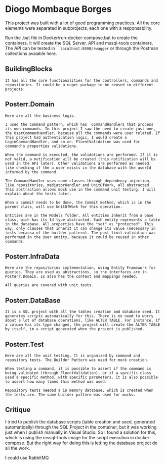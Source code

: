 # Diogo Mombaque Borges

This project was built with a lot of good programming practices. All the core elements were separated in subprojects, each one with a responsability. 

Run the .bat file in Docker/run-docker-compose.bat to create the containers. It will create the SQL Server, API and mssql-tools containers. The API can be tested in `` `localhost:8000/swagger` or through the Postman collections avaiable here.

## BuildingBlocks
	It has all the core functionalities for the controllers, commands and repositories. It could be a nuget package to be reused in different projects.

## Posterr.Domain

	Here are all the business logic.
	
	I used the Command pattern, which has  CommandHandlers that process its own commands. In this project I saw the need to create just one, the UserCommandHandler, because all the commands were user related. If this project had authentication logic, I would create a LoginCommandHandler, and so on. FluentValidation was used for command's properties validations.

	When the command is executed, the validations are performed. If it is not valid, a notification will be created (this notification will be used in the API later). Other validations are performed as needed, like checking if the a user exists in the database with the userId informed by the command.
	
	The CommandHandler uses some classes through dependency injection, like repositories, mediatorHandler and UnitOfWork, all abstracted. This abstraction allows mock use in the command unit testing. I will explain about the tests later.
	
	When a commit needs to be done, the Commit method, which is in the parent class, will use UnitOfWork for this operation.
	
	Entities are in the Models folder. All entities inherit from a base class, wich has its Id type abstracted. Each entity represents a table in the database. All properties have the "set" as "protected". This way, only classes that inherit it can change its value (necessary in tests becausa of the builder pattern). The post limit validation was performed in the User entity, because it could be reused in other commands. 
	
## Posterr.InfraData

	Here are the repositories implementation, using Entity Framework for queries. They are used as abstractions, so the interfaces are in Posterr.Domain. Is also has the context and mappings needed.
	
	All queries are covered with unit tests.
	
## Posterr.DataBase

	It is a SQL project with all the tables creation and database seed. It generates scripts automatically for this. There is no need to worry about a lot of database operations, like ALTER TABLE. For instance, if a column has its type changed, the project will create the ALTER TABLE by itself, in a script generated when the project is published.
	
## Posterr.Test

	Here are all the unit testing. It is organized by command and repository tests. The Builder Pattern was used for mock creation. 
	
	When testing a command, it is possible to assert if the command is being validated (through FluentValidation), or if a specific class used a specific method, with specific parameters. It is also possible to assert how many times this method was used.
	
	Repository tests needed a in memory database, which is created when the tests are. The same builder pattern was used for mocks.

## Critique

I tried to publish the database scripts (table creation and seed, generated automatically) through the SQL Project in the container, but it was working just when I publish manually in Visual Studio. So I found a solution for this, which is using the mssql-tools image for the script execution in docker-compose. But the right way for doing this is letting the database project do all the work.

I could use RabbitMQ


